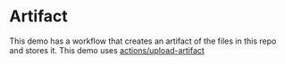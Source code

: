 # Artifact

This demo has a workflow that creates an artifact of the files in this repo and stores it.
This demo uses [actions/upload-artifact](https://github.com/actions/upload-artifact)
